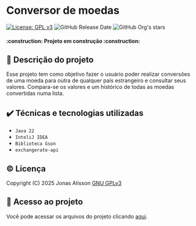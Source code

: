 # Conversor de moedas

[![License: GPL v3](https://img.shields.io/badge/License-GPLv3-blue.svg)](https://www.gnu.org/licenses/gpl-3.0)
![GitHub Release Date](https://img.shields.io/github/release-date/jonas4lisson/conversorDeMoedas)
![GitHub Org's stars](https://img.shields.io/github/stars/jonas4lisson/conversorDeMoedas/)

<h4 align="left"> 
    :construction:  Projeto em construção  :construction:
</h4>

## 📜 Descrição do projeto
Esse projeto tem como objetivo fazer o usuário poder realizar conversões de uma moeda para outra de qualquer país estrangeiro e consultar seus valores.
Compara-se os valores e um histórico de todas as moedas convertidas numa lista.

## ✔️ Técnicas e tecnologias utilizadas

- ``Java 22``
- ``InteliJ IDEA``
- ``Biblioteca Gson``
- ``exchangerate-api``

## ©️ Licença

Copyright (C) 2025 Jonas Alisson [GNU GPLv3](./LICENSE) 

## 📁 Acesso ao projeto

Você pode acessar os arquivos do projeto clicando [aqui](https://github.com/jonas4lisson/conversorDeMoedas/).
